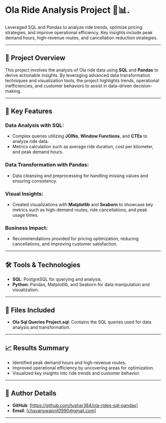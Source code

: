 # Ola Ride Analysis Project 🚕📊.

Leveraged SQL and Pandas to analyze ride trends, optimize pricing strategies, and improve operational efficiency. 
Key insights include peak demand hours, high-revenue routes, and cancellation reduction strategies.

---

## 📄 Project Overview  
This project involves the analysis of Ola ride data using **SQL** and **Pandas** to derive actionable insights. By leveraging advanced data transformation techniques and visualization tools, the project highlights trends, operational inefficiencies, and customer behaviors to assist in data-driven decision-making.

---

## 🚀 Key Features  
### Data Analysis with SQL:  
- Complex queries utilizing **JOINs**, **Window Functions**, and **CTEs** to analyze ride data.  
- Metrics calculation such as average ride duration, cost per kilometer, and peak demand hours.  

### Data Transformation with Pandas:  
- Data cleansing and preprocessing for handling missing values and ensuring consistency.  

### Visual Insights:  
- Created visualizations with **Matplotlib** and **Seaborn** to showcase key metrics such as high-demand routes, ride cancellations, and peak usage times.  

### Business Impact:  
- Recommendations provided for pricing optimization, reducing cancellations, and improving customer satisfaction.

---

## 🛠️ Tools & Technologies  
- **SQL**: PostgreSQL for querying and analysis.  
- **Python**: Pandas, Matplotlib, and Seaborn for data manipulation and visualization.

---

## 📂 Files Included  
- **Ola Sql Queries Project.sql**: Contains the SQL queries used for data analysis and transformation.

---

## 📈 Results Summary  
- Identified peak demand hours and high-revenue routes.  
- Improved operational efficiency by uncovering areas for optimization.  
- Visualized key insights into ride trends and customer behavior.

---

## 👤 Author Details  
- **GitHub**: [https://github.com/tushar384/ola-rides-sql-pandas]  
- **Email**: [chavanswapnil0990@gmail.com] 

---

